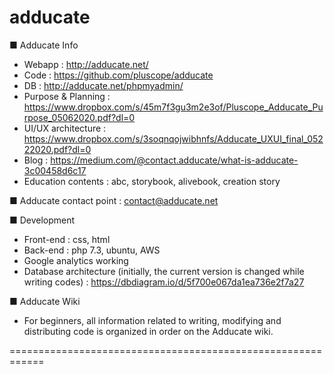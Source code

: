 # adducate


■ Adducate Info 
- Webapp : http://adducate.net/
- Code : https://github.com/pluscope/adducate
- DB : http://adducate.net/phpmyadmin/
- Purpose & Planning : https://www.dropbox.com/s/45m7f3gu3m2e3of/Pluscope_Adducate_Purpose_05062020.pdf?dl=0
- UI/UX architecture : https://www.dropbox.com/s/3soqnqojwibhnfs/Adducate_UXUI_final_05222020.pdf?dl=0
- Blog : https://medium.com/@contact.adducate/what-is-adducate-3c00458d6c17
- Education contents : abc, storybook, alivebook, creation story

■ Adducate contact point
: contact@adducate.net

■ Development
- Front-end : css, html
- Back-end : php 7.3, ubuntu, AWS
- Google analytics working
- Database architecture (initially, the current version is changed while writing codes) 
  : https://dbdiagram.io/d/5f700e067da1ea736e2f7a27

■ Adducate Wiki
- For beginners, all information related to writing, modifying and distributing code is organized in order on the Adducate wiki.

============================================================



